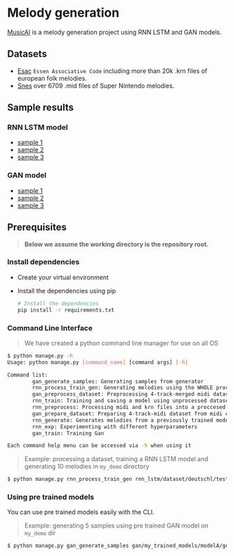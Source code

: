 # Melody generation

[MusicAI](https://github.com/LiorSherman/236502) is a melody generation project using RNN LSTM and GAN models.

## Datasets

- [Esac](http://www.esac-data.org) `Essen Associative Code` including more than 20k .krn files of european folk melodies.
- [Snes](https://www.vgmusic.com/music/console/nintendo/snes/) over 6709 .mid files of Super Nintendo melodies.

## Sample results
### RNN LSTM model
- [sample 1](https://github.com/LiorSherman/236502/tree/master/best_results/rnn_piano_1.mp3)
- [sample 2](https://github.com/LiorSherman/236502/tree/master/best_results/rnn_piano_2.mp3)
- [sample 3](https://github.com/LiorSherman/236502/tree/master/best_results/rnn_multi.mp3)

### GAN model
- [sample 1](https://github.com/LiorSherman/236502/tree/master/best_results/gan_1.mp3)
- [sample 2](https://github.com/LiorSherman/236502/tree/master/best_results/gan_2.mp3)
- [sample 3](https://github.com/LiorSherman/236502/tree/master/best_results/gan_3.mp3)


## Prerequisites

> __Below we assume the working directory is the repository root.__

### Install dependencies

- Create your virtual environment
- Install the dependencies using pip

  ```sh
  # Install the dependencies
  pip install -r requirements.txt
  ```

### Command Line Interface

> We have created a python command line manager for use on all OS

```sh
$ python manage.py -h
Usage: python manage.py [command_name] [command args] [-h]

Command list: 
        gan_generate_samples: Generating samples from generator
        rnn_process_train_gen: Generating melodies using the WHOLE process of pre processing training and generating
        gan_preprocess_dataset: Preprocessing 4-track-merged midi dataset to npy file
        rnn_train: Training and saving a model using unprocessed dataset
        rnn_preprocess: Processing midi and krn files into a proccesed .npy and mapping.json files
        gan_prepare_dataset: Preparing 4-track-midi dataset from midi dataset
        rnn_generate: Generates melodies from a previously trained model
        rnn_exp: Experimenting with different hyperparameters
        gan_train: Training Gan

Each command help menu can be accessed via -h when using it
```
> Example: processing a dataset, training a RNN LSTM model and generating 10 melodies in `my_demo` directory

```sh
$ python manage.py rnn_process_train_gen rnn_lstm/dataset/deutschl/test my_demo --num 10 --epochs 50
```

### Using pre trained models

You can use pre trained models easily with the CLI.

> Example: generating 5 samples using pre trained GAN model on `my_demo` dir

```sh
$ python manage.py gan_generate_samples gan/my_trained_models/modelA/generator_e20_s79.pt my_demo --num 5
```

